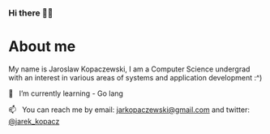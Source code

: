 ### Hi there 👋🏻

# About me
My name is Jaroslaw Kopaczewski, I am a Computer Science undergrad with an interest in various areas of systems and application development :^)
  
🌱 &nbsp;&nbsp;I’m currently learning - Go lang

📫 &nbsp;&nbsp;You can reach me by email: [jarkopaczewski@gmail.com](jarkopaczewski@gmail.com) and twitter: [@jarek_kopacz](https://twitter.com/jarek_kopacz)


<!--
**jkopa/jkopa** is a ✨ _special_ ✨ repository because its `README.md` (this file) appears on your GitHub profile.

Here are some ideas to get you started:

- 🔭 I’m currently working on ...
- 🌱 I’m currently learning ...
- 👯 I’m looking to collaborate on ...
- 🤔 I’m looking for help with ...
- 💬 Ask me about ...
- 📫 How to reach me: ...
- 😄 Pronouns: ...
- ⚡ Fun fact: ...
-->
